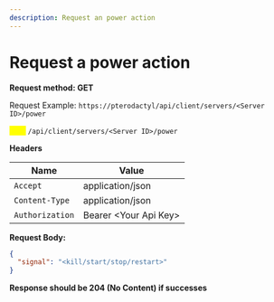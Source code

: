 ```yaml
---
description: Request an power action
---
```


# Request a power action

**Request method: GET**

Request Example: `https://pterodactyl/api/client/servers/<Server ID>/power`

<mark style="color:yellow;">`POST`</mark> `/api/client/servers/<Server ID>/power`

**Headers**

| Name            | Value                  |
| --------------- | ---------------------- |
| `Accept`        | application/json       |
| `Content-Type`  | application/json       |
| `Authorization` | Bearer \<Your Api Key> |

**Request Body:**

```json
{
  "signal": "<kill/start/stop/restart>"
}
```

**Response should be 204 (No Content) if successes**
